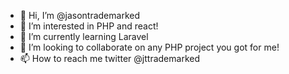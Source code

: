 - 👋 Hi, I’m @jasontrademarked
- 👀 I’m interested in PHP and react!
- 🌱 I’m currently learning Laravel
- 💞️ I’m looking to collaborate on any PHP project you got for me!
- 📫 How to reach me twitter @jttrademarked

<!---
jasontrademarked/jasontrademarked is a ✨ special ✨ repository because its `README.md` (this file) appears on your GitHub profile.
You can click the Preview link to take a look at your changes.
--->

